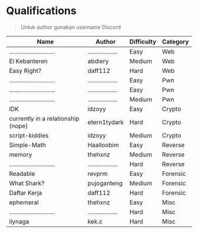 # Qualifications

> Untuk author gunakan username Discord

| Name                          | Author              | Difficulty | Category |
| ----------------------------- | ------------------- | ---------- | -------- |
| ............................. | ................... | Easy       | Web      |
| El Kebanteren                 | abdiery             | Medium     | Web      |
| Easy Right?                   | daff112             | Hard       | Web      |
| ............................. | ................... | Easy       | Pwn      |
| ............................. | ................... | Easy       | Pwn      |
| ............................. | ................... | Medium     | Pwn      |
| IDK                           | idzoyy              | Easy       | Crypto   |
| currently in a relationship (nope) | etern1tydark   | Hard       | Crypto   |
| script-kiddies                | idzoyy              | Medium     | Crypto   |
| Simple-Math                   | Haalloobim          | Easy       | Reverse  |
| memory                        | thehxnz             | Medium     | Reverse  |
| ............................. | ................... | Hard       | Reverse  |
| Readable                      | revprm              | Easy       | Forensic |
| What Shark?                   | pujoganteng         | Medium     | Forensic |
| Daftar Kerja                  | daff112             | Hard       | Forensic |
| ephemeral                     | thehxnz             | Easy       | Misc     |
| ............................. | ................... | Hard       | Misc     |
| ilynaga                       | kek.c               | Hard       | Misc     |
